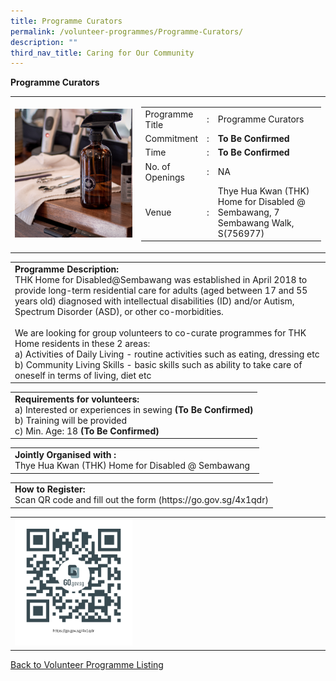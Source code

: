 ```yaml
---
title: Programme Curators
permalink: /volunteer-programmes/Programme-Curators/
description: ""
third_nav_title: Caring for Our Community
---
```

**Programme Curators**

<table border="0" width="100%">
	<tr>
		<td width="40%">
			<img src="/images/Hair%20Grooming.png" style="width=200px;height=auto;"/>
		</td>
		<td width="60%">
			<table border="0" width="100%">
				<tr>
					<td width="20%">
						Programme Title
					</td>
					<td width="5%">
						:
					</td>
					<td  width="75%">
						Programme Curators
					</td>
				</tr>
				<tr>
					<td width="20%">
						Commitment
					</td>
					<td width="5%">
						:
					</td>
					<td  width="75%">
						<b>To Be Confirmed</b>
					</td>
				</tr>
				<tr>
					<td width="20%">
						Time
					</td>
					<td width="5%">
						:
					</td>
					<td  width="75%">
						<b>To Be Confirmed</b>
					</td>
				</tr>
				<tr>
					<td width="20%">
						No. of Openings
					</td>
					<td width="5%">
						:
					</td>
					<td  width="75%">
						NA
					</td>
				</tr>
				<tr>
					<td width="20%">
						Venue
					</td>
					<td width="5%">
						:
					</td>
					<td  width="75%">
						Thye Hua Kwan (THK) Home  for Disabled @ Sembawang, 7 Sembawang Walk, S(756977) 
					</td>
				</tr>
			</table>
		</td>
	</tr>
</table>

<table border="0" width="100%">
	<tr>
		<td>
			<b>Programme Description:</b><br>
			THK Home for Disabled@Sembawang was established in April 2018 to provide long-term residential care for adults (aged between 17 and 55 years old) diagnosed with intellectual disabilities (ID) and/or Autism, Spectrum Disorder (ASD), or other co-morbidities.<br> 
<br>We are looking for group volunteers to co-curate programmes for THK Home residents in these 2 areas:<br>
			a) Activities of Daily Living - routine activities such as eating, dressing etc 
			<br>b) Community Living Skills - basic skills such as ability to take care of oneself in terms of living, diet etc
		</td>
	</tr>
</table>

<table border="0" width="100%">
	<tr>
		<td>
			<b>Requirements for volunteers:</b><br>
			a)    Interested or experiences in sewing <b>(To Be Confirmed)</b><br>
			b) Training  will be provided<br> c) Min. Age: 18 <b>(To Be Confirmed)</b> 
		</td>
	</tr>
</table>

<table border="0" width="100%">
	<tr>
		<td>
			<b>Jointly Organised with :</b><br>Thye Hua Kwan (THK) Home for Disabled @ Sembawang
			&nbsp;
		</td>
	</tr>
</table>

<table border="0" width="100%">
	<tr>
		<td>
			<b>How to Register:</b><br>
			Scan QR code and fill out the form (https://go.gov.sg/4x1qdr)<br>
		</td>
	</tr>
</table>

<table border="0" width="100%">
	<tr>
		<td width="40%">
			<img 
					 src="/images/Programme%20Curators.png" style="width=200px;height=auto;"/>
		</td>
		<td>
			&nbsp;
		</td>
	</tr>
	</table>
	
<a href="/volunteer-programmes/Programmes">
	Back to Volunteer Programme Listing
	</a>